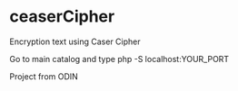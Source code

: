 # ceaserCipher

Encryption text using Caser Cipher

Go to main catalog and type php -S localhost:YOUR_PORT

Project from ODIN
